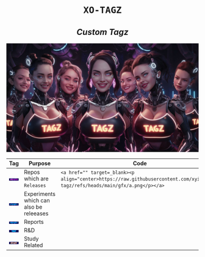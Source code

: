 
<h1 align="center"><code>XO-TAGZ</code></h1>
<h2 align="center"><i>Custom Tagz</i></h2>

![](./gfx/x.jpeg)

Tag | Purpose | Code
--- | --- | ---
![](./gfx/a.png) | Repos which are `Releases` | `<a href="" target=_blank><p align="center>https://raw.githubusercontent.com/xyizko/xo-tagz/refs/heads/main/gfx/a.png</p></a>`
![](./gfx/e.png) | Experiments which can also be releeases
![](./gfx/o.png) | Reports 
![](./gfx/r.png) | R&D 
![](./gfx/s.png) | Study Related

